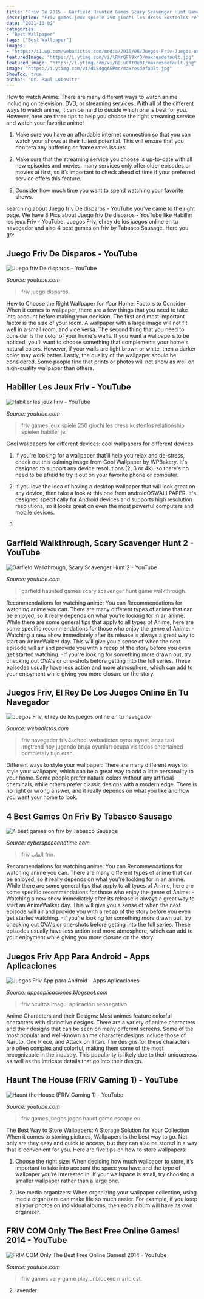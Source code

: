 ```yaml
---
title: "Friv De 2015 - Garfield Haunted Games Scary Scavenger Hunt Game Walkthrough"
description: "Friv games jeux spiele 250 giochi les dress kostenlos relationship spielen habiller je"
date: "2021-10-02"
categories:
- "Best Wallpaper"
tags: ["Best Wallpaper"]
images:
- "https://i1.wp.com/webadictos.com/media/2015/06/Juegos-Friv-Juegos-online-navegador.jpg?fit=800%2C433&amp;ssl=1"
featuredImage: "https://i.ytimg.com/vi/lRMrQFl9xfQ/maxresdefault.jpg"
featured_image: "https://i.ytimg.com/vi/R0LuCft0e8I/maxresdefault.jpg"
image: "https://i.ytimg.com/vi/dLS4gqAGPmc/maxresdefault.jpg"
ShowToc: true
author: "Dr. Raul Lubowitz"
---
```



How to watch Anime: There are many different ways to watch anime including on television, DVD, or streaming services.
With all of the different ways to watch anime, it can be hard to decide which one is best for you. However, here are three tips to help you choose the right streaming service and watch your favorite anime!
1. Make sure you have an affordable internet connection so that you can watch your shows at their fullest potential. This will ensure that you don’tera any buffering or frame rates issues.

2. Make sure that the streaming service you choose is up-to-date with all new episodes and movies. many services only offer older episodes or movies at first, so it’s important to check ahead of time if your preferred service offers this feature.

3. Consider how much time you want to spend watching your favorite shows.

	

		
searching about Juego friv De disparos - YouTube you've came to the right page. We have 8 Pics about Juego friv De disparos - YouTube like Habiller les jeux Friv - YouTube, Juegos Friv, el rey de los juegos online en tu navegador and also 4 best games on friv by Tabasco Sausage. Here you go:
		
    
## Juego Friv De Disparos - YouTube

<img loading=lazy src="https://i.ytimg.com/vi/R0LuCft0e8I/maxresdefault.jpg" onerror="this.onerror=null;this.src='https://tse3.mm.bing.net/th?id=OIP.w9Ur7olZTy1KV3uD1M_aZwHaEK&amp;pid=15.1';" alt="Juego friv De disparos - YouTube">

_Source: youtube.com_

>friv juego disparos. 

	

How to Choose the Right Wallpaper for Your Home: Factors to Consider
When it comes to wallpaper, there are a few things that you need to take into account before making your decision. The first and most important factor is the size of your room. A wallpaper with a large image will not fit well in a small room, and vice versa. 
The second thing that you need to consider is the color of your home's walls. If you want a wallpapers to be noticed, you'll want to choose something that complements your home's natural colors. However, if your walls are light brown or white, then a darker color may work better. 
Lastly, the quality of the wallpaper should be considered. Some people find that prints or photos will not show as well on high-quality wallpaper than others.

    
## Habiller Les Jeux Friv - YouTube

<img loading=lazy src="https://i.ytimg.com/vi/lRMrQFl9xfQ/maxresdefault.jpg" onerror="this.onerror=null;this.src='https://tse4.mm.bing.net/th?id=OIP.qkYGMJIKk0I9QvMVYwLqdgHaEK&amp;pid=15.1';" alt="Habiller les jeux Friv - YouTube">

_Source: youtube.com_

>friv games jeux spiele 250 giochi les dress kostenlos relationship spielen habiller je. 

	

Cool wallpapers for different devices:
cool wallpapers for different devices 

1. If you're looking for a wallpaper that'll help you relax and de-stress, check out this calming image from Cool Wallpaper by WPBakery. It's designed to support any device resolutions (2, 3 or 4k), so there's no need to be afraid to try it out on your favorite phone or computer.

2. If you love the idea of having a desktop wallpaper that will look great on any device, then take a look at this one from androidOSWALLPAPER. It's designed specifically for Android devices and supports high resolution resolutions, so it looks great on even the most powerful computers and mobile devices.

3.

    
## Garfield Walkthrough, Scary Scavenger Hunt 2 - YouTube

<img loading=lazy src="https://i.ytimg.com/vi/F-1hvErEJbs/maxresdefault.jpg" onerror="this.onerror=null;this.src='https://tse4.mm.bing.net/th?id=OIP.Onb8r1G1p-V657N_ucTXHwHaEK&amp;pid=15.1';" alt="Garfield Walkthrough, Scary Scavenger Hunt 2 - YouTube">

_Source: youtube.com_

>garfield haunted games scary scavenger hunt game walkthrough. 

	

Recommendations for watching anime: You can
Recommendations for watching anime you can. There are many different types of anime that can be enjoyed, so it really depends on what you're looking for in an anime. While there are some general tips that apply to all types of Anime, here are some specific recommendations for those who enjoy the genre of Anime: 
-Watching a new show immediately after its release is always a great way to start an AnimeWalker day. This will give you a sense of when the next episode will air and provide you with a recap of the story before you even get started watching. 
-If you're looking for something more drawn out, try checking out OVA's or one-shots before getting into the full series. These episodes usually have less action and more atmosphere, which can add to your enjoyment while giving you more closure on the story.

    
## Juegos Friv, El Rey De Los Juegos Online En Tu Navegador

<img loading=lazy src="https://i1.wp.com/webadictos.com/media/2015/06/Juegos-Friv-Juegos-online-navegador.jpg?fit=800%2C433&amp;ssl=1" onerror="this.onerror=null;this.src='https://tse4.mm.bing.net/th?id=OIP.b2lMGRm42ewv9iPFYZizcQHaEA&amp;pid=15.1';" alt="Juegos Friv, el rey de los juegos online en tu navegador">

_Source: webadictos.com_

>friv navegador friv4school webadictos oyna mynet lanza taxi imgtrend hoy jugando bruja oyunları ocupa visitados entertained completely tujo eran. 

	

Different ways to style your wallpaper:
There are many different ways to style your wallpaper, which can be a great way to add a little personality to your home. Some people prefer natural colors without any artificial chemicals, while others prefer classic designs with a modern edge. There is no right or wrong answer, and it really depends on what you like and how you want your home to look.

    
## 4 Best Games On Friv By Tabasco Sausage

<img loading=lazy src="https://i.ytimg.com/vi/qKuUtoz5XuA/maxresdefault.jpg" onerror="this.onerror=null;this.src='https://tse1.mm.bing.net/th?id=OIP.O8Vz7nyWfsPjywm9dmgdHgHaEK&amp;pid=15.1';" alt="4 best games on friv by Tabasco Sausage">

_Source: cyberspaceandtime.com_

>friv العاب frin. 

	

Recommendations for watching anime: You can
Recommendations for watching anime you can. There are many different types of anime that can be enjoyed, so it really depends on what you're looking for in an anime. While there are some general tips that apply to all types of Anime, here are some specific recommendations for those who enjoy the genre of Anime: 
-Watching a new show immediately after its release is always a great way to start an AnimeWalker day. This will give you a sense of when the next episode will air and provide you with a recap of the story before you even get started watching. 
-If you're looking for something more drawn out, try checking out OVA's or one-shots before getting into the full series. These episodes usually have less action and more atmosphere, which can add to your enjoyment while giving you more closure on the story.

    
## Juegos Friv App Para Android - Apps Aplicaciones

<img loading=lazy src="http://2.bp.blogspot.com/-6pWz8OP-OgM/UqNbGaNjmCI/AAAAAAAAK4M/ZBL60K9V7jM/w1200-h630-p-k-no-nu/juegos-friv-ocultos.png" onerror="this.onerror=null;this.src='https://tse1.mm.bing.net/th?id=OIP.J7aPttk_vSjc6W_vL7GSxwHaD4&amp;pid=15.1';" alt="Juegos Friv App para Android - Apps Aplicaciones">

_Source: appsaplicaciones.blogspot.com_

>friv ocultos imagui aplicación seonegativo. 

	

Anime Characters and their Designs: Most animes feature colorful characters with distinctive designs.
There are a variety of anime characters and their designs that can be seen on many different screens. Some of the most popular and well-known anime character designs include those of Naruto, One Piece, and Attack on Titan. The designs for these characters are often complex and colorful, making them some of the most recognizable in the industry. This popularity is likely due to their uniqueness as well as the intricate details that go into their design.

    
## Haunt The House (FRIV Gaming 1) - YouTube

<img loading=lazy src="https://i.ytimg.com/vi/dLS4gqAGPmc/maxresdefault.jpg" onerror="this.onerror=null;this.src='https://tse4.mm.bing.net/th?id=OIP.8Edyi93hehDtMxOgcuOq9gHaEK&amp;pid=15.1';" alt="Haunt the House (FRIV Gaming 1) - YouTube">

_Source: youtube.com_

>friv games juegos jogos haunt game escape eu. 

	

The Best Way to Store Wallpapers: A Storage Solution for Your Collection
When it comes to storing pictures, Wallpapers is the best way to go. Not only are they easy and quick to access, but they can also be stored in a way that is convenient for you. Here are five tips on how to store wallpapers:
1) Choose the right size: When deciding how much wallpaper to store, it’s important to take into account the space you have and the type of wallpaper you’re interested in. If your wallspace is small, try choosing a smaller wallpaper rather than a large one.

2) Use media organizers: When organizing your wallpaper collection, using media organizers can make life so much easier. For example, if you keep all your photos on individual albums, then each album will have its own organizer.

    
## FRIV COM Only The Best Free Online Games! 2014 - YouTube

<img loading=lazy src="https://i.ytimg.com/vi/bOtANQvIBk4/maxresdefault.jpg" onerror="this.onerror=null;this.src='https://tse4.mm.bing.net/th?id=OIP.VEf4YAuDzha9g_2IPfEPIQHaEK&amp;pid=15.1';" alt="FRIV COM Only The Best Free Online Games! 2014 - YouTube">

_Source: youtube.com_

>friv games very game play unblocked mario cat. 

	

2. lavender 

